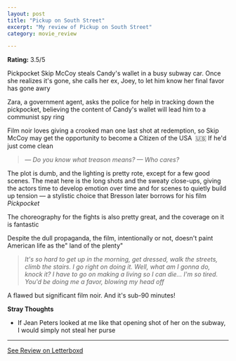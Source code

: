 ```yaml
---
layout: post
title: "Pickup on South Street"
excerpt: "My review of Pickup on South Street"
category: movie_review

---
```


**Rating:** 3.5/5

Pickpocket Skip McCoy steals Candy's wallet in a busy subway car. Once she realizes it's gone, she calls her ex, Joey, to let him know her final favor has gone awry

Zara, a government agent, asks the police for help in tracking down the pickpocket, believing the content of Candy's wallet will lead him to a communist spy ring

Film noir loves giving a crooked man one last shot at redemption, so Skip McCoy may get the opportunity to become a Citizen of the USA  🇺🇸 If he'd just come clean

<blockquote><i>— Do you know what treason means?
</i><i>— Who cares?</i></blockquote>The plot is dumb, and the lighting is pretty rote, except for a few good scenes. The meat here is the long shots and the sweaty close-ups, giving the actors time to develop emotion over time and for scenes to quietly build up tension — a stylistic choice that Bresson later borrows for his film <i>Pickpocket</i>

The choreography for the fights is also pretty great, and the coverage on it is fantastic

Despite the dull propaganda, the film, intentionally or not, doesn't paint American life as the" land of the plenty"

<blockquote><i>It's so hard to get up in the morning, get dressed, walk the streets, climb the stairs. I go right on doing it. Well, what am I gonna do, knock it? I have to go on making a living so I can die... I'm so tired. You'd be doing me a favor, blowing my head off</i></blockquote>A flawed but significant film noir. And it's sub-90 minutes!

<b>Stray Thoughts</b>
* If Jean Peters looked at me like that opening shot of her on the subway, I would simply not steal her purse

<hr>

[See Review on Letterboxd](https://boxd.it/4KE3Op)
